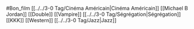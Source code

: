 #Bon_film [[../../3-0 Tag/Cinéma Américain|Cinéma Américain]] [[Michael B Jordan]] [[Double]] [[Vampire]] [[../../3-0 Tag/Ségrégation|Ségrégation]] [[KKK]] [[Western]] [[../../3-0 Tag/Jazz|Jazz]]  